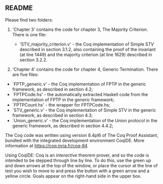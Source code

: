 README
------

Please find two folders:

1) 'Chapter 3' contains the code for chapter 3, The Majority Criterion. There is one file: 
     - 'STV_majority_criterion.v' - the Coq implementation of Simple STV described in section 3.1.2, also containing the proof of the invariant (at line 1449) and the majority criterion (at line 1629) described in section 3.2.2.

2) 'Chapter 4' contains the code for chapter 4, Generic Termination. There are five files:
  * `FPTP_generic.v' - the Coq implementation of FPTP in the generic framework, as described in section 4.2; 
  * `FPTPCode.hs' - the automatically extracted Haskell code from the implementation of FPTP in the generic framework;
  * `FPTPCount.hs' - the wrapper for FPTPCode.hs;
  * `STV_generic.v' - the Coq implementation of Simple STV in the generic framework, as described in section 4.3;
  * `Union_generic.v' - the Coq implementation of the Union protocol in the generic framework, as described in section 4.4.2;
 
The Coq code was written using version 8.4pl6 of The Coq Proof Assistant, bundled with the integrated development environment CoqIDE.
More information at https://coq.inria.fr/coq-84

Using CoqIDE:
Coq is an *interactive* theorem prover, and so the code is intended to be stepped through line by line. To do this, use the green up and down arrows at the top of the window, or place the cursor at the line of text you wish to move to and press the button with a green arrow and a yellow circle. Goals appear on the right-hand side in the upper box.
